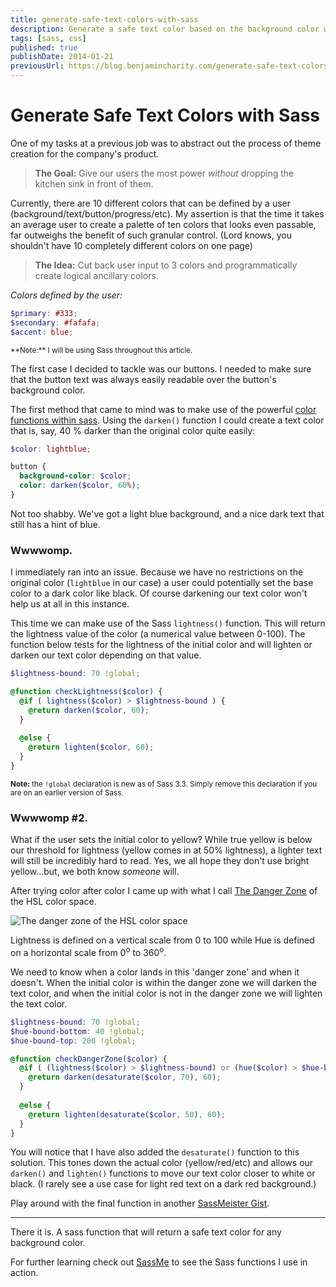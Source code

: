 ```yaml
---
title: generate-safe-text-colors-with-sass
description: Generate a safe text color based on the background color with Sass.
tags: [sass, css]
published: true
publishDate: 2014-01-21
previousUrl: https://blog.benjamincharity.com/generate-safe-text-colors-with-sass/
---
```


# Generate Safe Text Colors with Sass

One of my tasks at a previous job was to abstract out the process of theme creation for the company's product.

> **The Goal:** Give our users the most power *without* dropping the kitchen sink in front of them.

Currently, there are 10 different colors that can be defined by a user (background/text/button/progress/etc). My 
assertion is that the time it takes an average user to create a palette of ten colors that looks even passable, far 
outweighs the benefit of such granular control. (Lord knows, you shouldn't have 10 completely different colors on one page)

> **The Idea:** Cut back user input to 3 colors and programmatically create logical ancillary colors.

*Colors defined by the user:*

```scss
$primary: #333;
$secondary: #fafafa;
$accent: blue;
```

<small>
**Note:** I will be using Sass throughout this article.
</small>

The first case I decided to tackle was our buttons. I needed to make sure that the button text was always easily 
readable over the button's background color.

The first method that came to mind was to make use of the powerful [color functions within sass][colorFunctions]. 
Using the `darken()` function I could create a text color that is, say, 40 % darker than the original color quite easily:

```scss
$color: lightblue;

button {
  background-color: $color;
  color: darken($color, 60%);
}
```

Not too shabby. We've got a light blue background, and a nice dark text that still has a hint of blue.

### Wwwwomp.

I immediately ran into an issue. Because we have no restrictions on the original color (`lightblue` in our case) a 
user could potentially set the base color to a dark color like black. Of course darkening our text color won't help 
us at all in this instance.

This time we can make use of the Sass `lightness()` function. This will return the lightness value of the color (a 
numerical value between 0-100). The function below tests for the lightness of the initial color and will lighten or 
darken our text color depending on that value.

```scss
$lightness-bound: 70 !global;

@function checkLightness($color) {
  @if ( lightness($color) > $lightness-bound ) {
    @return darken($color, 60);
  }
  
  @else {
    @return lighten($color, 60);
  }
}
```

<small>**Note:** the `!global` declaration is new as of Sass 3.3. Simply remove this declaration if you are on an earlier version of Sass.</small>

### Wwwwomp #2.

What if the user sets the initial color to yellow? While true yellow is below our threshold for lightness (yellow 
comes in at 50% lightness), a lighter text will still be incredibly hard to read. Yes, we all hope they don't use bright yellow...but, we both know *someone* will.

After trying color after color I came up with what I call [The Danger Zone][dangerZone] of the HSL color space.

![The danger zone of the HSL color space](https://blog.benjamincharity.com/content/images/2014/12/hsl.jpg)

Lightness is defined on a vertical scale from 0 to 100 while Hue is defined on a horizontal scale from 0<sup>o</sup> to 360<sup>o</sup>.

We need to know when a color lands in this 'danger zone' and when it doesn't. When the initial color is within the danger zone we will darken the text color, and when the initial color is not in the danger zone we will lighten the text color.

```scss
$lightness-bound: 70 !global;
$hue-bound-bottom: 40 !global;
$hue-bound-top: 200 !global;

@function checkDangerZone($color) {
  @if ( (lightness($color) > $lightness-bound) or (hue($color) > $hue-bound-bottom and hue($color) < $hue-bound-top )) {
    @return darken(desaturate($color, 70), 60);
  }
  
  @else {
    @return lighten(desaturate($color, 50), 60);
  }
}
```

You will notice that I have also added the `desaturate()` function to this solution. This tones down the actual 
color (yellow/red/etc) and allows our `darken()` and `lighten()` functions to move our text color closer to white or black. (I rarely see a use case for light red text on a dark red background.)

Play around with the final function in another [SassMeister Gist][finalTry].

---

There it is. A sass function that will return a safe text color for any background color.

For further learning check out [SassMe][sassMe] to see the Sass functions I use in action.

[gist]: https://gist.github.com/benjamincharity/8531621.js
[colorFunctions]: http://sass-lang.com/documentation/Sass/Script/Functions.html
[firstTry]: http://sassmeister.com/gist/benjamincharity/8546697
[secondTry]: http://sassmeister.com/gist/benjamincharity/8531621
[finalTry]: http://sassmeister.com/gist/benjamincharity/8548185
[dangerZone]: http://youtu.be/RRU3I_o1vLc
[sassMe]: http://sassme.arc90.com/

